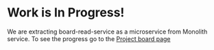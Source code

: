 # Work is In Progress!
We are extracting board-read-service as a microservice from Monolith service. 
To see the progress go to the [Project board page](https://github.com/users/hamed-shirbandi/projects/2)